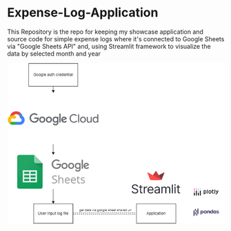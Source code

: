 # Expense-Log-Application
This Repository is the repo for keeping my showcase application and source code for simple expense logs where it's connected to Google Sheets via "Google Sheets API" and, using Streamlit framework to visualize the data by selected month and year


![screenshot](screenshot.png)

